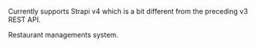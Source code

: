 Currently supports Strapi v4 which is a bit different from the preceding v3 REST API.

Restaurant managements system.
